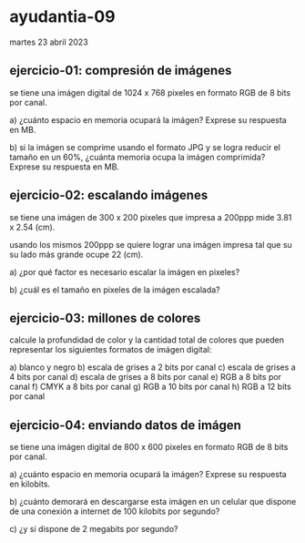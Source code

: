 # ayudantia-09

martes 23 abril 2023

## ejercicio-01: compresión de imágenes

se tiene una imágen digital de 1024 x 768 pixeles en formato RGB de 8 bits por canal.

a) ¿cuánto espacio en memoria ocupará la imágen? Exprese su respuesta en MB.

b) si la imágen se comprime usando el formato JPG y se logra reducir el tamaño en un 60%, ¿cuánta memoria ocupa la imágen comprimida? Exprese su respuesta en MB.

## ejercicio-02: escalando imágenes

se tiene una imágen de 300 x 200 pixeles que impresa a 200ppp mide 3.81 x 2.54 (cm).

usando los mismos 200ppp se quiere lograr una imágen impresa tal que su su lado más grande ocupe 22 (cm).

a) ¿por qué factor es necesario escalar la imágen en pixeles?

b) ¿cuál es el tamaño en pixeles de la imágen escalada?

## ejercicio-03: millones de colores

calcule la profundidad de color y la cantidad total de colores que pueden representar los siguientes formatos de imágen digital:

a) blanco y negro
b) escala de grises a 2 bits por canal
c) escala de grises a 4 bits por canal
d) escala de grises a 8 bits por canal
e) RGB a 8 bits por canal
f) CMYK a 8 bits por canal
g) RGB a 10 bits por canal
h) RGB a 12 bits por canal

## ejercicio-04: enviando datos de imágen

se tiene una imágen digital de 800 x 600 pixeles en formato RGB de 8 bits por canal.

a) ¿cuánto espacio en memoria ocupará la imágen? Exprese su respuesta en kilobits.

b) ¿cuánto demorará en descargarse esta imágen en un celular que dispone de una conexión a internet de 100 kilobits por segundo? 

c) ¿y si dispone de 2 megabits por segundo?
